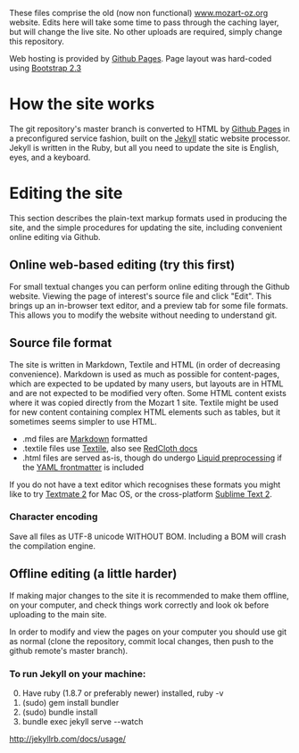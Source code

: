 These files comprise the old (now non functional) www.mozart-oz.org website.
Edits here will take some time to pass through the caching layer, but will change the live site.
No other uploads are required, simply change this repository.

Web hosting is provided by [Github Pages](http://pages.github.com/).
Page layout was hard-coded using [Bootstrap 2.3](getbootstrap.com/2.3.2)

# How the site works

The git repository's master branch is converted to HTML by [Github Pages](http://pages.github.com/)
in a preconfigured service fashion, built on the [Jekyll](http://jekyllrb.com/) static website processor.
Jekyll is written in the Ruby, but all you need to update the site is English, eyes, and a keyboard.


# Editing the site

This section describes the plain-text markup formats used in producing the site, and the simple procedures for updating the site, including convenient online editing via Github.

## Online web-based editing (try this first)

For small textual changes you can perform online editing through the Github
website. Viewing the page of interest's source file and click "Edit".
This brings up an in-browser text editor, and a preview tab for some file formats.
This allows you to modify the website without needing to understand git.


## Source file format

The site is written in Markdown, Textile and HTML (in order of decreasing convenience).
Markdown is used as much as possible for content-pages, which are expected to be updated by many users, but layouts are in HTML and are not expected to be modified very often.
Some HTML content exists where it was copied directly from the Mozart 1 site. Textile might be used for new content containing complex HTML elements such as tables, but it sometimes seems simpler to use HTML.

- .md files are [Markdown](http://daringfireball.net/projects/markdown/basics) formatted
- .textile files use [Textile](http://en.wikipedia.org/wiki/Textile_(markup_language)), also see [RedCloth docs](http://redcloth.org/textile)
- .html files are served as-is, though do undergo [Liquid preprocessing](http://jekyllrb.com/docs/variables/) if the [YAML frontmatter](http://jekyllrb.com/docs/frontmatter/) is included

If you do not have a text editor which recognises these formats you might like to
try [Textmate 2](http://macromates.com/download) for Mac OS, or the cross-platform [Sublime Text 2](sublimetext.com/2).

### Character encoding

Save all files as UTF-8 unicode WITHOUT BOM. Including a BOM will crash the compilation engine.


## Offline editing (a little harder)

If making major changes to the site it is recommended to make them offline, on
your computer, and check things work correctly and look ok before uploading
to the main site.

In order to modify and view the pages on your computer you should use git as
normal (clone the repository, commit local changes, then push to the
github remote's master branch).

### To run Jekyll on your machine:

0. Have ruby (1.8.7 or preferably newer) installed, ruby -v
1. (sudo) gem install bundler
2. (sudo) bundle install
3. bundle exec jekyll serve --watch

http://jekyllrb.com/docs/usage/

